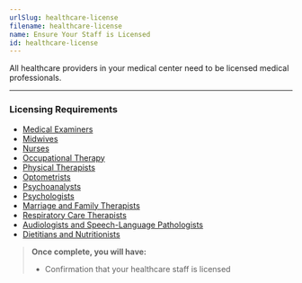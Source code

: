 ```yaml
---
urlSlug: healthcare-license
filename: healthcare-license
name: Ensure Your Staff is Licensed
id: healthcare-license
---
```

All healthcare providers in your medical center need to be licensed medical professionals.

---

### Licensing Requirements
- [Medical Examiners](https://www.njconsumeraffairs.gov/bme/Pages/applications.aspx)  
- [Midwives](https://www.njconsumeraffairs.gov/mid/Pages/default.aspx)  
- [Nurses](https://www.njconsumeraffairs.gov/nur/Pages/default.aspx)  
- [Occupational Therapy](https://www.njconsumeraffairs.gov/ot/Pages/default.aspx)
- [Physical Therapists](https://www.njconsumeraffairs.gov/opt/Pages/default.aspx)  
- [Optometrists](https://www.njconsumeraffairs.gov/opt/Pages/default.aspx)  
- [Psychoanalysts](https://www.njconsumeraffairs.gov/psya/Pages/default.aspx)  
- [Psychologists](https://www.njconsumeraffairs.gov/psy/Pages/default.aspx)  
- [Marriage and Family Therapists](https://www.njconsumeraffairs.gov/mft/Pages/default.aspx)  
- [Respiratory Care Therapists](https://www.njconsumeraffairs.gov/resp/Pages/default.aspx)  
- [Audiologists and Speech-Language Pathologists](https://www.njconsumeraffairs.gov/aud/Pages/default.aspx)  
- [Dietitians and Nutritionists](https://www.njconsumeraffairs.gov/dan/Pages/default.aspx)  

>**Once complete, you will have:**  
>- Confirmation that your healthcare staff is licensed
